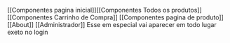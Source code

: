 [[Componentes pagina inicial]][[Componentes Todos os produtos]] [[Componentes Carrinho de Compra]] [[Componentes pagina de produto]]
[[About]] [[Administrador]]
Esse em especial vai aparecer em todo lugar exeto no login